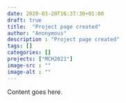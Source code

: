 ```yaml
---
date: 2020-03-28T16:37:30+01:00
draft: true
title:  "Project page created"
author: "Anonymous"
description : "Project page created"
tags: []
categories: []
projects: ["MCH2021"]
image-src : ""
image-alt : ""
---
```


Content goes here.
